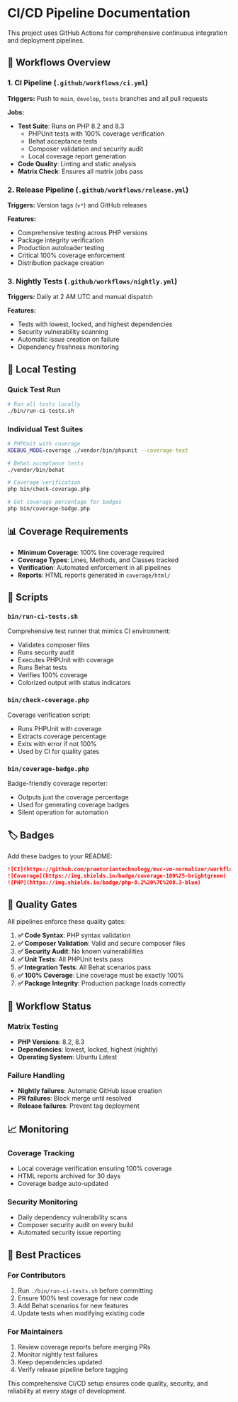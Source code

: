 # CI/CD Pipeline Documentation

This project uses GitHub Actions for comprehensive continuous integration and deployment pipelines.

## 🚀 Workflows Overview

### 1. **CI Pipeline** (`.github/workflows/ci.yml`)

**Triggers:** Push to `main`, `develop`, `tests` branches and all pull requests

**Jobs:**
- **Test Suite**: Runs on PHP 8.2 and 8.3
  - PHPUnit tests with 100% coverage verification
  - Behat acceptance tests
  - Composer validation and security audit
  - Local coverage report generation
- **Code Quality**: Linting and static analysis
- **Matrix Check**: Ensures all matrix jobs pass

### 2. **Release Pipeline** (`.github/workflows/release.yml`)

**Triggers:** Version tags (`v*`) and GitHub releases

**Features:**
- Comprehensive testing across PHP versions
- Package integrity verification
- Production autoloader testing
- Critical 100% coverage enforcement
- Distribution package creation

### 3. **Nightly Tests** (`.github/workflows/nightly.yml`)

**Triggers:** Daily at 2 AM UTC and manual dispatch

**Features:**
- Tests with lowest, locked, and highest dependencies
- Security vulnerability scanning
- Automatic issue creation on failure
- Dependency freshness monitoring

## 🧪 Local Testing

### Quick Test Run
```bash
# Run all tests locally
./bin/run-ci-tests.sh
```

### Individual Test Suites
```bash
# PHPUnit with coverage
XDEBUG_MODE=coverage ./vendor/bin/phpunit --coverage-text

# Behat acceptance tests
./vendor/bin/behat

# Coverage verification
php bin/check-coverage.php

# Get coverage percentage for badges
php bin/coverage-badge.php
```

## 📊 Coverage Requirements

- **Minimum Coverage**: 100% line coverage required
- **Coverage Types**: Lines, Methods, and Classes tracked
- **Verification**: Automated enforcement in all pipelines
- **Reports**: HTML reports generated in `coverage/html/`

## 🔧 Scripts

### `bin/run-ci-tests.sh`
Comprehensive test runner that mimics CI environment:
- Validates composer files
- Runs security audit
- Executes PHPUnit with coverage
- Runs Behat tests
- Verifies 100% coverage
- Colorized output with status indicators

### `bin/check-coverage.php`
Coverage verification script:
- Runs PHPUnit with coverage
- Extracts coverage percentage
- Exits with error if not 100%
- Used by CI for quality gates

### `bin/coverage-badge.php`
Badge-friendly coverage reporter:
- Outputs just the coverage percentage
- Used for generating coverage badges
- Silent operation for automation

## 🏷️ Badges

Add these badges to your README:

```markdown
![CI](https://github.com/praetoriantechnology/mvc-vm-normalizer/workflows/CI%20Pipeline/badge.svg)
![Coverage](https://img.shields.io/badge/coverage-100%25-brightgreen)
![PHP](https://img.shields.io/badge/php-8.2%20%7C%208.3-blue)
```

## 🚨 Quality Gates

All pipelines enforce these quality gates:

1. **✅ Code Syntax**: PHP syntax validation
2. **✅ Composer Validation**: Valid and secure composer files
3. **✅ Security Audit**: No known vulnerabilities
4. **✅ Unit Tests**: All PHPUnit tests pass
5. **✅ Integration Tests**: All Behat scenarios pass
6. **✅ 100% Coverage**: Line coverage must be exactly 100%
7. **✅ Package Integrity**: Production package loads correctly

## 🔄 Workflow Status

### Matrix Testing
- **PHP Versions**: 8.2, 8.3
- **Dependencies**: lowest, locked, highest (nightly)
- **Operating System**: Ubuntu Latest

### Failure Handling
- **Nightly failures**: Automatic GitHub issue creation
- **PR failures**: Block merge until resolved
- **Release failures**: Prevent tag deployment

## 📈 Monitoring

### Coverage Tracking
- Local coverage verification ensuring 100% coverage
- HTML reports archived for 30 days
- Coverage badge auto-updated

### Security Monitoring
- Daily dependency vulnerability scans
- Composer security audit on every build
- Automated security issue reporting

## 🎯 Best Practices

### For Contributors
1. Run `./bin/run-ci-tests.sh` before committing
2. Ensure 100% test coverage for new code
3. Add Behat scenarios for new features
4. Update tests when modifying existing code

### For Maintainers
1. Review coverage reports before merging PRs
2. Monitor nightly test failures
3. Keep dependencies updated
4. Verify release pipeline before tagging

This comprehensive CI/CD setup ensures code quality, security, and reliability at every stage of development.
